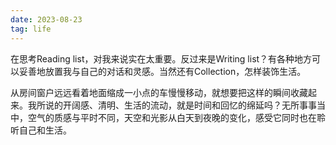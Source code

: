 ```yaml
---
date: 2023-08-23
tag: life
---
```

在思考Reading list，对我来说实在太重要。反过来是Writing list？有各种地方可以妥善地放置我与自己的对话和灵感。当然还有Collection，怎样装饰生活。

从房间窗户远远看着地面缩成一小点的车慢慢移动，就想要把这样的瞬间收藏起来。我所说的开阔感、清明、生活的流动，就是时间和回忆的绵延吗？无所事事当中，空气的质感与平时不同，天空和光影从白天到夜晚的变化，感受它同时也在聆听自己和生活。